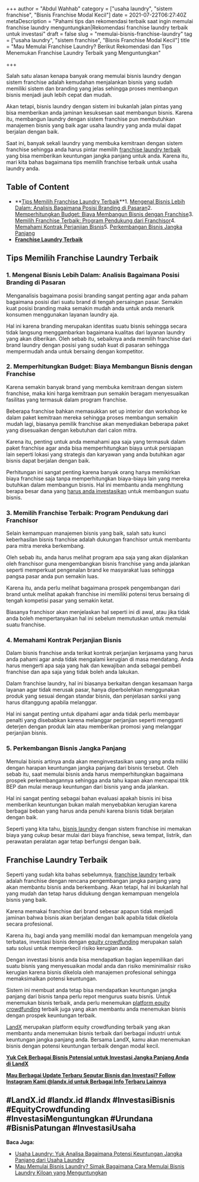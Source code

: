 +++
author = "Abdul Wahhab"
category = ["usaha laundry", "sistem franchise", "Bisnis Franchise Modal Kecil"]
date = 2021-07-22T06:27:40Z
metaDescription = "Pahami tips dan rekomendasi terbaik saat ingin memulai franchise laundry menguntungkan|Rekomendasi franchise laundry terbaik untuk investasi"
draft = false
slug = "memulai-bisnis-franchise-laundry"
tag = ["usaha laundry", "sistem franchise", "Bisnis Franchise Modal Kecil"]
title = "Mau Memulai Franchise Laundry? Berikut Rekomendasi dan Tips Menemukan Franchise Laundry Terbaik yang Menguntungkan"

+++


Salah satu alasan kenapa banyak orang memulai bisnis laundry dengan sistem franchise adalah kemudahan menjalankan bisnis yang sudah memiliki sistem dan branding yang jelas sehingga proses membangun bisnis menjadi jauh lebih cepat dan mudah.

Akan tetapi, bisnis laundry dengan sistem ini bukanlah jalan pintas yang bisa memberikan anda jaminan kesuksesan saat membangun bisnis. Karena itu, membangun laundry dengan sistem franchise pun membutuhkan manajemen bisnis yang baik agar usaha laundry yang anda mulai dapat berjalan dengan baik.

Saat ini, banyak sekali laundry yang membuka kemitraan dengan sistem franchise sehingga anda harus pintar memilih [franchise laundry terbaik](https://landx.id/project/index.html) yang bisa memberikan keuntungan jangka panjang untuk anda. Karena itu, mari kita bahas bagaimana tips memilih franchise terbaik untuk usaha laundry anda.

## Table of Content

* **[Tips Memilih Franchise Laundry Terbaik](#tips-memilih-franchise-laundry-terbaik)**1. [Mengenal Bisnis Lebih Dalam: Analisis Bagaimana Posisi Branding di Pasaran](#mengenal-bisnis-lebih-dalam-analisis-bagaimana-posisi-branding-di-pasaran)2. [Memperhitungkan Budget: Biaya Membangun Bisnis dengan Franchise](#memperhitungkan-budget-biaya-membangun-bisnis-dengan-franchise)3. [Memilih Franchise Terbaik: Program Pendukung dari Franchisor](#memilih-franchise-terbaik-program-pendukung-dari-franchisor)4. [Memahami Kontrak Perjanjian Bisnis](#memahami-kontrak-perjanjian-bisnis)5. [Perkembangan Bisnis Jangka Panjang](#perkembangan-bisnis-jangka-panjang)
* **[Franchise Laundry Terbaik](#franchise-laundry-terbaik)**

## Tips Memilih Franchise Laundry Terbaik

### 1. Mengenal Bisnis Lebih Dalam: Analisis Bagaimana Posisi Branding di Pasaran

Menganalisis bagaimana posisi branding sangat penting agar anda paham bagaimana posisi dari suatu brand di tengah persaingan pasar. Semakin kuat posisi branding maka semakin mudah anda untuk anda menarik konsumen menggunakan layanan laundry aja.

Hal ini karena branding merupakan identitas suatu bisnis sehingga secara tidak langsung menggambarkan bagaimana kualitas dari layanan laundry yang akan diberikan. Oleh sebab itu, sebaiknya anda memilih franchise dari brand laundry dengan posisi yang sudah kuat di pasaran sehingga mempermudah anda untuk bersaing dengan kompetitor.

### 2. Memperhitungkan Budget: Biaya Membangun Bisnis dengan Franchise

Karena semakin banyak brand yang membuka kemitraan dengan sistem franchise, maka kini harga kemitraan pun semakin beragam menyesuaikan fasilitas yang termasuk dalam program franchise.

Beberapa franchise bahkan memasukkan set up interior dan workshop ke dalam paket kemitraan mereka sehingga proses membangun semakin mudah lagi, biasanya pemilik franchise akan menyediakan beberapa paket yang disesuaikan dengan kebutuhan dari calon mitra.

Karena itu, penting untuk anda memahami apa saja yang termasuk dalam paket franchise agar anda bisa memperhitungkan biaya untuk persiapan lain seperti lokasi yang strategis dan karyawan yang anda butuhkan agar bisnis dapat berjalan dengan baik.

Perhitungan ini sangat penting karena banyak orang hanya memikirkan biaya franchise saja tanpa memperhitungkan biaya-biaya lain yang mereka butuhkan dalam membangun bisnis. Hal ini membantu anda menghitung berapa besar dana yang [harus anda investasikan](https://landx.id/project/index.html) untuk membangun suatu bisnis.

### 3. Memilih Franchise Terbaik: Program Pendukung dari Franchisor

Selain kemampuan manajemen bisnis yang baik, salah satu kunci keberhasilan bisnis franchise adalah dukungan franchisor untuk membantu para mitra mereka berkembang.

Oleh sebab itu, anda harus melihat program apa saja yang akan dijalankan oleh franchisor guna mengembangkan bisnis franchise yang anda jalankan seperti memperkuat pengenalan brand ke masyarakat luas sehingga pangsa pasar anda pun semakin luas.

Karena itu, anda perlu melihat bagaimana prospek pengembangan dari brand untuk melihat apakah franchise ini memiliki potensi terus bersaing di tengah kompetisi pasar yang semakin ketat.

Biasanya franchisor akan menjelaskan hal seperti ini di awal, atau jika tidak anda boleh mempertanyakan hal ini sebelum memutuskan untuk memulai suatu franchise.

### 4. Memahami Kontrak Perjanjian Bisnis

Dalam bisnis franchise anda terikat kontrak perjanjian kerjasama yang harus anda pahami agar anda tidak mengalami kerugian di masa mendatang. Anda harus mengerti apa saja yang hak dan kewajiban anda sebagai pembeli franchise dan apa saja yang tidak boleh anda lakukan.

Dalam franchise laundry, hal ini biasanya berkaitan dengan kesamaan harga layanan agar tidak merusak pasar, hanya diperbolehkan menggunakan produk yang sesuai dengan standar bisnis, dan penjelasan sanksi yang harus ditanggung apabila melanggar.

Hal ini sangat penting untuk dipahami agar anda tidak perlu membayar penalti yang disebabkan karena melanggar perjanjian seperti mengganti deterjen dengan produk lain atau memberikan promosi yang melanggar perjanjian bisnis.

### 5. Perkembangan Bisnis Jangka Panjang

Memulai bisnis artinya anda akan menginvestasikan uang yang anda miliki dengan harapan keuntungan jangka panjang dari bisnis tersebut. Oleh sebab itu, saat memulai bisnis anda harus memperhitungkan bagaimana prospek perkembangannya sehingga anda tahu kapan akan mencapai titik BEP dan mulai meraup keuntungan dari bisnis yang anda jalankan.

Hal ini sangat penting sebagai bahan evaluasi apakah bisnis ini bisa memberikan keuntungan bukan malah menyebabkan kerugian karena berbagai beban yang harus anda penuhi karena bisnis tidak berjalan dengan baik.

Seperti yang kita tahu, [bisnis laundry](https://landx.id/project/index.html) dengan sistem franchise ini memakan biaya yang cukup besar mulai dari biaya franchise, sewa tempat, listrik, dan perawatan peralatan agar tetap berfungsi dengan baik.

## Franchise Laundry Terbaik

Seperti yang sudah kita bahas sebelumnya, [franchise laundry](https://landx.id/project/index.html) terbaik adalah franchise dengan rencana pengembangan jangka panjang yang akan membantu bisnis anda berkembang. Akan tetapi, hal ini bukanlah hal yang mudah dan tetap harus didukung dengan kemampuan mengelola bisnis yang baik.

Karena memakai franchise dari brand sebesar apapun tidak menjadi jaminan bahwa bisnis akan berjalan dengan baik apabila tidak dikelola secara profesional.

Karena itu,  bagi anda yang memiliki modal dan kemampuan mengelola yang terbatas, investasi bisnis dengan [equity crowdfunding](https://landx.id/) merupakan salah satu solusi untuk memperkecil risiko kerugian anda.

Dengan investasi bisnis anda bisa mendapatkan bagian kepemilikan dari suatu bisnis yang menyesuaikan modal anda dan risiko meminimalisir risiko kerugian karena bisnis dikelola oleh manajemen profesional sehingga memaksimalkan potensi keuntungan.

Sistem ini membuat anda tetap bisa mendapatkan keuntungan jangka panjang dari bisnis tanpa perlu repot mengurus suatu bisnis. Untuk menemukan bisnis terbaik, anda perlu menemukan [platform  equity crowdfunding](https://landx.id/) terbaik juga yang akan membantu anda menemukan bisnis dengan prospek keuntungan terbaik.

[LandX](https://landx.id/) merupakan platform equity crowdfunding terbaik yang akan membantu anda menemukan bisnis terbaik dari berbagai industri untuk keuntungan jangka panjang anda. Bersama LandX, kamu akan menemukan bisnis dengan potensi keuntungan terbaik dengan modal kecil.

**[Yuk Cek Berbagai Bisnis Potensial untuk Investasi Jangka Panjang Anda di LandX](https://landx.id/project/index.html)**

**[Mau Berbagai Update Terbaru Seputar Bisnis dan Investasi? Follow Instagram Kami @landx.id untuk Berbagai Info Terbaru Lainnya](https://www.instagram.com/landx.id/?utm_medium=copy_link)**

## #LandX.id    #landx.id    #landx #InvestasiBisnis    #EquityCrowdfunding    #InvestasiMenguntungkan    #Urundana    #BisnisPatungan    #InvestasiUsaha

**Baca Juga:**

* [Usaha Laundry: Yuk Analisa Bagaimana Potensi Keuntungan Jangka Panjang dari Usaha Laundry](https://landx.id/blog/usaha-laundry/) 
* [Mau Memulai Bisnis Laundry? Simak Bagaimana Cara Memulai Bisnis Laundry Kiloan yang Menguntungkan](https://landx.id/blog/memulai-bisnis-laundry-kiloan/)

